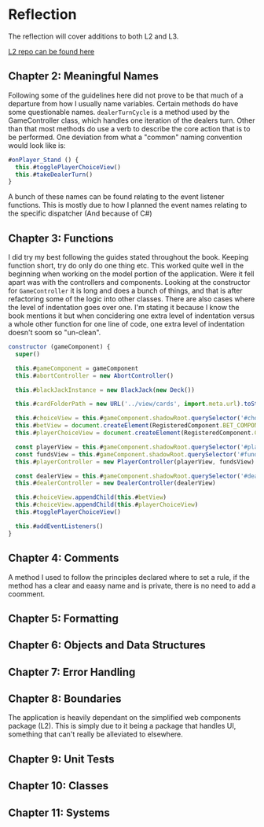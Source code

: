 # Reflection
The reflection will cover additions to both L2 and L3.

[L2 repo can be found here](https://github.com/SimonDaraf/simplified-web-components)

## Chapter 2: Meaningful Names
Following some of the guidelines here did not prove to be that much of a departure from how I usually name variables.
Certain methods do have some questionable names. `dealerTurnCycle` is a method used by the GameController class, which handles one iteration of the dealers turn. Other than that most methods do use a verb to describe the core action that is to be performed. One deviation from what a "common" naming convention would look like is:
```js
#onPlayer_Stand () {
  this.#togglePlayerChoiceView()
  this.#takeDealerTurn()
}
```
A bunch of these names can be found relating to the event listener functions. This is mostly due to how I planned the event names relating to the specific dispatcher (And because of C#)
## Chapter 3: Functions
I did try my best following the guides stated throughout the book. Keeping function short, try do only do one thing etc. This worked quite well in the beginning when working
on the model portion of the application. Were it fell apart was with the controllers and components. Looking at the constructor for `GameController` it is long and does a bunch of things, and that is after refactoring some of the logic into other classes. There are also cases where the level of indentation goes over one. I'm stating it because I know the book mentions it but when concidering one extra level of indentation versus a whole other function for one line of code, one extra level of indentation doesn't soom so "un-clean".

```js
constructor (gameComponent) {
  super()

  this.#gameComponent = gameComponent
  this.#abortController = new AbortController()

  this.#blackJackInstance = new BlackJack(new Deck())

  this.#cardFolderPath = new URL('../view/cards', import.meta.url).toString()

  this.#choiceView = this.#gameComponent.shadowRoot.querySelector('#choice')
  this.#betView = document.createElement(RegisteredComponent.BET_COMPONENT.componentName)
  this.#playerChoiceView = document.createElement(RegisteredComponent.CHOICE_COMPONENT.componentName)

  const playerView = this.#gameComponent.shadowRoot.querySelector('#player-hand')
  const fundsView = this.#gameComponent.shadowRoot.querySelector('#fund-displayer')
  this.#playerController = new PlayerController(playerView, fundsView)

  const dealerView = this.#gameComponent.shadowRoot.querySelector('#dealer-hand')
  this.#dealerController = new DealerController(dealerView)

  this.#choiceView.appendChild(this.#betView)
  this.#choiceView.appendChild(this.#playerChoiceView)
  this.#togglePlayerChoiceView()

  this.#addEventListeners()
}
```

## Chapter 4: Comments
A method I used to follow the principles declared where to set a rule, if the method has a clear and eaasy name and is private, there is no need to add a coomment. 
## Chapter 5: Formatting
## Chapter 6: Objects and Data Structures
## Chapter 7: Error Handling
## Chapter 8: Boundaries
The application is heavily dependant on the simplified web components package (L2). This is simply due to it being a package that handles UI, something that can't really be alleviated
to elsewhere.
## Chapter 9: Unit Tests
## Chapter 10: Classes
## Chapter 11: Systems